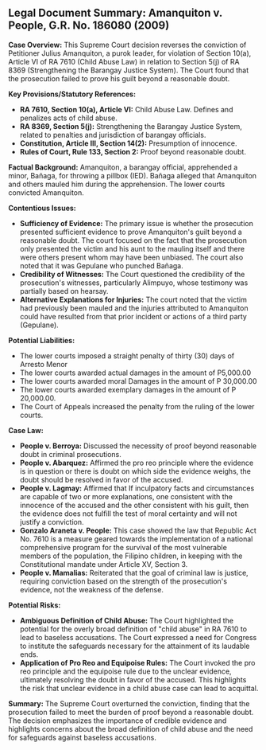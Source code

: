 ## Legal Document Summary: Amanquiton v. People, G.R. No. 186080 (2009)

**Case Overview:** This Supreme Court decision reverses the conviction of Petitioner Julius Amanquiton, a purok leader, for violation of Section 10(a), Article VI of RA 7610 (Child Abuse Law) in relation to Section 5(j) of RA 8369 (Strengthening the Barangay Justice System). The Court found that the prosecution failed to prove his guilt beyond a reasonable doubt.

**Key Provisions/Statutory References:**

*   **RA 7610, Section 10(a), Article VI:** Child Abuse Law. Defines and penalizes acts of child abuse.
*   **RA 8369, Section 5(j):** Strengthening the Barangay Justice System, related to penalties and jurisdiction of barangay officials.
*   **Constitution, Article III, Section 14(2):** Presumption of innocence.
*   **Rules of Court, Rule 133, Section 2:** Proof beyond reasonable doubt.

**Factual Background:** Amanquiton, a barangay official, apprehended a minor, Bañaga, for throwing a pillbox (IED). Bañaga alleged that Amanquiton and others mauled him during the apprehension. The lower courts convicted Amanquiton.

**Contentious Issues:**

*   **Sufficiency of Evidence:** The primary issue is whether the prosecution presented sufficient evidence to prove Amanquiton's guilt beyond a reasonable doubt. The court focused on the fact that the prosecution only presented the victim and his aunt to the mauling itself and there were others present whom may have been unbiased. The court also noted that it was Gepulane who punched Bañaga.
*   **Credibility of Witnesses:** The Court questioned the credibility of the prosecution's witnesses, particularly Alimpuyo, whose testimony was partially based on hearsay.
*   **Alternative Explanations for Injuries:** The court noted that the victim had previously been mauled and the injuries attributed to Amanquiton could have resulted from that prior incident or actions of a third party (Gepulane).

**Potential Liabilities:**

*   The lower courts imposed a straight penalty of thirty (30) days of Arresto Menor
*   The lower courts awarded actual damages in the amount of P5,000.00
*   The lower courts awarded moral Damages in the amount of P 30,000.00
*   The lower courts awarded exemplary damages in the amount of P 20,000.00.
*   The Court of Appeals increased the penalty from the ruling of the lower courts.

**Case Law:**

*   **People v. Berroya:**  Discussed the necessity of proof beyond reasonable doubt in criminal prosecutions.
*   **People v. Abarquez:** Affirmed the pro reo principle where the evidence is in question or there is doubt on which side the evidence weighs, the doubt should be resolved in favor of the accused.
*   **People v. Lagmay:** Affirmed that If inculpatory facts and circumstances are capable of two or more explanations, one consistent with the innocence of the accused and the other consistent with his guilt, then the evidence does not fulfill the test of moral certainty and will not justify a conviction.
*   **Gonzalo Araneta v. People:** This case showed the law that Republic Act No. 7610 is a measure geared towards the implementation of a national comprehensive program for the survival of the most vulnerable members of the population, the Filipino children, in keeping with the Constitutional mandate under Article XV, Section 3.
*   **People v. Mamalias:**  Reiterated that the goal of criminal law is justice, requiring conviction based on the strength of the prosecution's evidence, not the weakness of the defense.

**Potential Risks:**

*   **Ambiguous Definition of Child Abuse:** The Court highlighted the potential for the overly broad definition of "child abuse" in RA 7610 to lead to baseless accusations. The Court expressed a need for Congress to institute the safeguards necessary for the attainment of its laudable ends.
*   **Application of Pro Reo and Equipoise Rules:** The Court invoked the pro reo principle and the equipoise rule due to the unclear evidence, ultimately resolving the doubt in favor of the accused. This highlights the risk that unclear evidence in a child abuse case can lead to acquittal.

**Summary:** The Supreme Court overturned the conviction, finding that the prosecution failed to meet the burden of proof beyond a reasonable doubt. The decision emphasizes the importance of credible evidence and highlights concerns about the broad definition of child abuse and the need for safeguards against baseless accusations.
